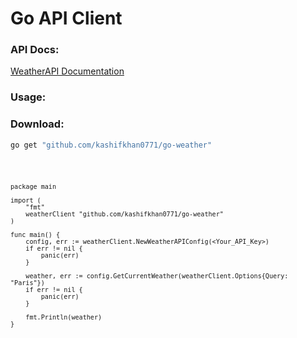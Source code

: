 # Go API Client

### API Docs:
[WeatherAPI Documentation](https://www.weatherapi.com/docs/)

### Usage:
### Download:
```bash
go get "github.com/kashifkhan0771/go-weather"
```
<code>

    package main

    import (
        "fmt"
        weatherClient "github.com/kashifkhan0771/go-weather"
    )

    func main() {
        config, err := weatherClient.NewWeatherAPIConfig(<Your_API_Key>)
        if err != nil {
            panic(err)
        }

        weather, err := config.GetCurrentWeather(weatherClient.Options{Query: "Paris"})
        if err != nil {
            panic(err)
        }

        fmt.Println(weather)
    }
</code>